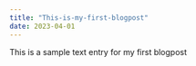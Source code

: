 ```yaml
---
title: "This-is-my-first-blogpost"
date: 2023-04-01
---
```


This is a sample text entry for my first blogpost
